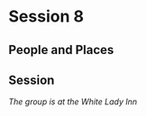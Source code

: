 
# Session 8
## People and Places
## Session
_The group is at the White Lady Inn_

<!--stackedit_data:
eyJoaXN0b3J5IjpbMTAzMjkxMDY2MV19
-->